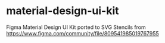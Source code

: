 # material-design-ui-kit
Figma Material Design UI Kit ported to SVG Stencils from https://www.figma.com/community/file/809541985019767955
